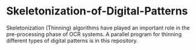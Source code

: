 # Skeletonization-of-Digital-Patterns
Skeletonization (Thinning) algorithms have played an important role in the pre-processing phase of OCR systems. A parallel program for thinning different types of digital patterns is in this repository.
